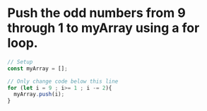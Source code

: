 # Push the odd numbers from 9 through 1 to myArray using a for loop.

```Javascript
// Setup
const myArray = [];

// Only change code below this line
for (let i = 9 ; i>= 1 ; i -= 2){
  myArray.push(i);
}
```
